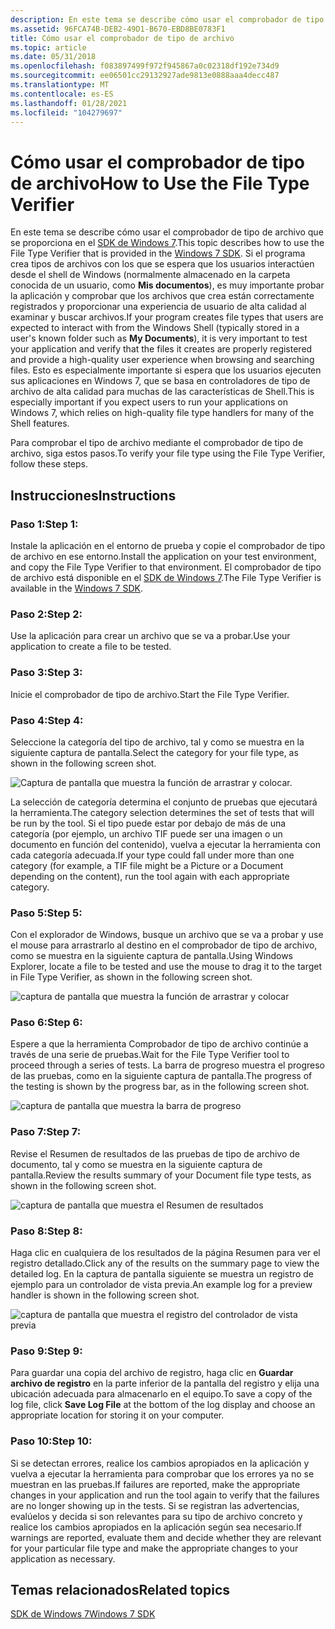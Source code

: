 ```yaml
---
description: En este tema se describe cómo usar el comprobador de tipo de archivo que se proporciona en el SDK de Windows 7.
ms.assetid: 96FCA74B-DEB2-49D1-B670-EBD8BE0783F1
title: Cómo usar el comprobador de tipo de archivo
ms.topic: article
ms.date: 05/31/2018
ms.openlocfilehash: f083897499f972f945867a0c02318df192e734d9
ms.sourcegitcommit: ee06501cc29132927ade9813e0888aaa4decc487
ms.translationtype: MT
ms.contentlocale: es-ES
ms.lasthandoff: 01/28/2021
ms.locfileid: "104279697"
---
```

# <a name="how-to-use-the-file-type-verifier"></a><span data-ttu-id="f35f7-103">Cómo usar el comprobador de tipo de archivo</span><span class="sxs-lookup"><span data-stu-id="f35f7-103">How to Use the File Type Verifier</span></span>

<span data-ttu-id="f35f7-104">En este tema se describe cómo usar el comprobador de tipo de archivo que se proporciona en el [SDK de Windows 7](https://msdn.microsoft.com/windowsvista/bb980924.aspx).</span><span class="sxs-lookup"><span data-stu-id="f35f7-104">This topic describes how to use the File Type Verifier that is provided in the [Windows 7 SDK](https://msdn.microsoft.com/windowsvista/bb980924.aspx).</span></span> <span data-ttu-id="f35f7-105">Si el programa crea tipos de archivos con los que se espera que los usuarios interactúen desde el shell de Windows (normalmente almacenado en la carpeta conocida de un usuario, como **Mis documentos**), es muy importante probar la aplicación y comprobar que los archivos que crea están correctamente registrados y proporcionar una experiencia de usuario de alta calidad al examinar y buscar archivos.</span><span class="sxs-lookup"><span data-stu-id="f35f7-105">If your program creates file types that users are expected to interact with from the Windows Shell (typically stored in a user's known folder such as **My Documents**), it is very important to test your application and verify that the files it creates are properly registered and provide a high-quality user experience when browsing and searching files.</span></span> <span data-ttu-id="f35f7-106">Esto es especialmente importante si espera que los usuarios ejecuten sus aplicaciones en Windows 7, que se basa en controladores de tipo de archivo de alta calidad para muchas de las características de Shell.</span><span class="sxs-lookup"><span data-stu-id="f35f7-106">This is especially important if you expect users to run your applications on Windows 7, which relies on high-quality file type handlers for many of the Shell features.</span></span>

<span data-ttu-id="f35f7-107">Para comprobar el tipo de archivo mediante el comprobador de tipo de archivo, siga estos pasos.</span><span class="sxs-lookup"><span data-stu-id="f35f7-107">To verify your file type using the File Type Verifier, follow these steps.</span></span>

## <a name="instructions"></a><span data-ttu-id="f35f7-108">Instrucciones</span><span class="sxs-lookup"><span data-stu-id="f35f7-108">Instructions</span></span>

### <a name="step-1"></a><span data-ttu-id="f35f7-109">Paso 1:</span><span class="sxs-lookup"><span data-stu-id="f35f7-109">Step 1:</span></span>

<span data-ttu-id="f35f7-110">Instale la aplicación en el entorno de prueba y copie el comprobador de tipo de archivo en ese entorno.</span><span class="sxs-lookup"><span data-stu-id="f35f7-110">Install the application on your test environment, and copy the File Type Verifier to that environment.</span></span> <span data-ttu-id="f35f7-111">El comprobador de tipo de archivo está disponible en el [SDK de Windows 7](https://msdn.microsoft.com/windowsvista/bb980924.aspx).</span><span class="sxs-lookup"><span data-stu-id="f35f7-111">The File Type Verifier is available in the [Windows 7 SDK](https://msdn.microsoft.com/windowsvista/bb980924.aspx).</span></span>

### <a name="step-2"></a><span data-ttu-id="f35f7-112">Paso 2:</span><span class="sxs-lookup"><span data-stu-id="f35f7-112">Step 2:</span></span>

<span data-ttu-id="f35f7-113">Use la aplicación para crear un archivo que se va a probar.</span><span class="sxs-lookup"><span data-stu-id="f35f7-113">Use your application to create a file to be tested.</span></span>

### <a name="step-3"></a><span data-ttu-id="f35f7-114">Paso 3:</span><span class="sxs-lookup"><span data-stu-id="f35f7-114">Step 3:</span></span>

<span data-ttu-id="f35f7-115">Inicie el comprobador de tipo de archivo.</span><span class="sxs-lookup"><span data-stu-id="f35f7-115">Start the File Type Verifier.</span></span>

### <a name="step-4"></a><span data-ttu-id="f35f7-116">Paso 4:</span><span class="sxs-lookup"><span data-stu-id="f35f7-116">Step 4:</span></span>

<span data-ttu-id="f35f7-117">Seleccione la categoría del tipo de archivo, tal y como se muestra en la siguiente captura de pantalla.</span><span class="sxs-lookup"><span data-stu-id="f35f7-117">Select the category for your file type, as shown in the following screen shot.</span></span>

![Captura de pantalla que muestra la función de arrastrar y colocar.](images/file-assoc/filetypeverifier1.png)

<span data-ttu-id="f35f7-119">La selección de categoría determina el conjunto de pruebas que ejecutará la herramienta.</span><span class="sxs-lookup"><span data-stu-id="f35f7-119">The category selection determines the set of tests that will be run by the tool.</span></span> <span data-ttu-id="f35f7-120">Si el tipo puede estar por debajo de más de una categoría (por ejemplo, un archivo TIF puede ser una imagen o un documento en función del contenido), vuelva a ejecutar la herramienta con cada categoría adecuada.</span><span class="sxs-lookup"><span data-stu-id="f35f7-120">If your type could fall under more than one category (for example, a TIF file might be a Picture or a Document depending on the content), run the tool again with each appropriate category.</span></span>

### <a name="step-5"></a><span data-ttu-id="f35f7-121">Paso 5:</span><span class="sxs-lookup"><span data-stu-id="f35f7-121">Step 5:</span></span>

<span data-ttu-id="f35f7-122">Con el explorador de Windows, busque un archivo que se va a probar y use el mouse para arrastrarlo al destino en el comprobador de tipo de archivo, como se muestra en la siguiente captura de pantalla.</span><span class="sxs-lookup"><span data-stu-id="f35f7-122">Using Windows Explorer, locate a file to be tested and use the mouse to drag it to the target in File Type Verifier, as shown in the following screen shot.</span></span>

![captura de pantalla que muestra la función de arrastrar y colocar](images/file-assoc/filetypeverifier2.png)

### <a name="step-6"></a><span data-ttu-id="f35f7-124">Paso 6:</span><span class="sxs-lookup"><span data-stu-id="f35f7-124">Step 6:</span></span>

<span data-ttu-id="f35f7-125">Espere a que la herramienta Comprobador de tipo de archivo continúe a través de una serie de pruebas.</span><span class="sxs-lookup"><span data-stu-id="f35f7-125">Wait for the File Type Verifier tool to proceed through a series of tests.</span></span> <span data-ttu-id="f35f7-126">La barra de progreso muestra el progreso de las pruebas, como en la siguiente captura de pantalla.</span><span class="sxs-lookup"><span data-stu-id="f35f7-126">The progress of the testing is shown by the progress bar, as in the following screen shot.</span></span>

![captura de pantalla que muestra la barra de progreso](images/file-assoc/filetypeverifier3.png)

### <a name="step-7"></a><span data-ttu-id="f35f7-128">Paso 7:</span><span class="sxs-lookup"><span data-stu-id="f35f7-128">Step 7:</span></span>

<span data-ttu-id="f35f7-129">Revise el Resumen de resultados de las pruebas de tipo de archivo de documento, tal y como se muestra en la siguiente captura de pantalla.</span><span class="sxs-lookup"><span data-stu-id="f35f7-129">Review the results summary of your Document file type tests, as shown in the following screen shot.</span></span>

![captura de pantalla que muestra el Resumen de resultados](images/file-assoc/filetypeverifier4.png)

### <a name="step-8"></a><span data-ttu-id="f35f7-131">Paso 8:</span><span class="sxs-lookup"><span data-stu-id="f35f7-131">Step 8:</span></span>

<span data-ttu-id="f35f7-132">Haga clic en cualquiera de los resultados de la página Resumen para ver el registro detallado.</span><span class="sxs-lookup"><span data-stu-id="f35f7-132">Click any of the results on the summary page to view the detailed log.</span></span> <span data-ttu-id="f35f7-133">En la captura de pantalla siguiente se muestra un registro de ejemplo para un controlador de vista previa.</span><span class="sxs-lookup"><span data-stu-id="f35f7-133">An example log for a preview handler is shown in the following screen shot.</span></span>

![captura de pantalla que muestra el registro del controlador de vista previa](images/file-assoc/filetypeverifier5.png)

### <a name="step-9"></a><span data-ttu-id="f35f7-135">Paso 9:</span><span class="sxs-lookup"><span data-stu-id="f35f7-135">Step 9:</span></span>

<span data-ttu-id="f35f7-136">Para guardar una copia del archivo de registro, haga clic en **Guardar archivo de registro** en la parte inferior de la pantalla del registro y elija una ubicación adecuada para almacenarlo en el equipo.</span><span class="sxs-lookup"><span data-stu-id="f35f7-136">To save a copy of the log file, click **Save Log File** at the bottom of the log display and choose an appropriate location for storing it on your computer.</span></span>

### <a name="step-10"></a><span data-ttu-id="f35f7-137">Paso 10:</span><span class="sxs-lookup"><span data-stu-id="f35f7-137">Step 10:</span></span>

<span data-ttu-id="f35f7-138">Si se detectan errores, realice los cambios apropiados en la aplicación y vuelva a ejecutar la herramienta para comprobar que los errores ya no se muestran en las pruebas.</span><span class="sxs-lookup"><span data-stu-id="f35f7-138">If failures are reported, make the appropriate changes in your application and run the tool again to verify that the failures are no longer showing up in the tests.</span></span> <span data-ttu-id="f35f7-139">Si se registran las advertencias, evalúelos y decida si son relevantes para su tipo de archivo concreto y realice los cambios apropiados en la aplicación según sea necesario.</span><span class="sxs-lookup"><span data-stu-id="f35f7-139">If warnings are reported, evaluate them and decide whether they are relevant for your particular file type and make the appropriate changes to your application as necessary.</span></span>

## <a name="related-topics"></a><span data-ttu-id="f35f7-140">Temas relacionados</span><span class="sxs-lookup"><span data-stu-id="f35f7-140">Related topics</span></span>

<dl> <dt>

[<span data-ttu-id="f35f7-141">SDK de Windows 7</span><span class="sxs-lookup"><span data-stu-id="f35f7-141">Windows 7 SDK</span></span>](https://msdn.microsoft.com/windowsvista/bb980924.aspx)
</dt> </dl>

 

 



